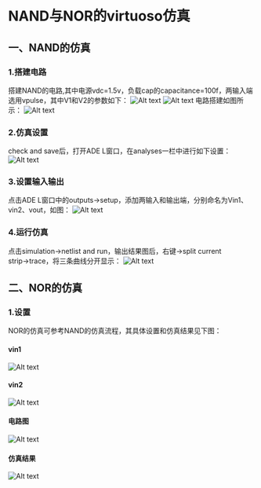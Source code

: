 # NAND与NOR的virtuoso仿真
## 一、NAND的仿真
### 1.搭建电路
 搭建NAND的电路,其中电源vdc=1.5v，负载cap的capacitance=100f，两输入端选用vpulse，其中V1和V2的参数如下：
![Alt text](https://github.com/very3b/Susee/blob/NAND%E4%B8%8ENOR%E7%9A%84virtuoso%E4%BB%BF%E7%9C%9F/NAND%E4%B8%8ENOR%E7%9A%84virtuoso%E4%BB%BF%E7%9C%9F/%E5%9B%BE%E7%89%871.png)
![Alt text](https://github.com/very3b/Susee/blob/NAND%E4%B8%8ENOR%E7%9A%84virtuoso%E4%BB%BF%E7%9C%9F/NAND%E4%B8%8ENOR%E7%9A%84virtuoso%E4%BB%BF%E7%9C%9F/%E5%9B%BE%E7%89%872.png)
 电路搭建如图所示：
![Alt text](https://github.com/very3b/Susee/blob/NAND%E4%B8%8ENOR%E7%9A%84virtuoso%E4%BB%BF%E7%9C%9F/NAND%E4%B8%8ENOR%E7%9A%84virtuoso%E4%BB%BF%E7%9C%9F/%E5%9B%BE%E7%89%873.png)

### 2.仿真设置
 check and save后，打开ADE L窗口，在analyses一栏中进行如下设置：
![Alt text](https://github.com/very3b/Susee/blob/NAND%E4%B8%8ENOR%E7%9A%84virtuoso%E4%BB%BF%E7%9C%9F/NAND%E4%B8%8ENOR%E7%9A%84virtuoso%E4%BB%BF%E7%9C%9F/%E5%9B%BE%E7%89%874.png)

### 3.设置输入输出
 点击ADE L窗口中的outputs→setup，添加两输入和输出端，分别命名为Vin1、vin2、vout，如图：
![Alt text](https://github.com/very3b/Susee/blob/NAND%E4%B8%8ENOR%E7%9A%84virtuoso%E4%BB%BF%E7%9C%9F/NAND%E4%B8%8ENOR%E7%9A%84virtuoso%E4%BB%BF%E7%9C%9F/%E5%9B%BE%E7%89%875.png)

### 4.运行仿真
 点击simulation→netlist and run，输出结果图后，右键→split current strip→trace，将三条曲线分开显示：
![Alt text](https://github.com/very3b/Susee/blob/NAND%E4%B8%8ENOR%E7%9A%84virtuoso%E4%BB%BF%E7%9C%9F/NAND%E4%B8%8ENOR%E7%9A%84virtuoso%E4%BB%BF%E7%9C%9F/%E5%9B%BE%E7%89%876.png)

## 二、NOR的仿真
### 1.设置
 NOR的仿真可参考NAND的仿真流程，其具体设置和仿真结果见下图：
#### vin1
![Alt text](https://github.com/very3b/Susee/blob/NAND%E4%B8%8ENOR%E7%9A%84virtuoso%E4%BB%BF%E7%9C%9F/NAND%E4%B8%8ENOR%E7%9A%84virtuoso%E4%BB%BF%E7%9C%9F/%E5%9B%BE%E7%89%877.png)
#### vin2
![Alt text](https://github.com/very3b/Susee/blob/NAND%E4%B8%8ENOR%E7%9A%84virtuoso%E4%BB%BF%E7%9C%9F/NAND%E4%B8%8ENOR%E7%9A%84virtuoso%E4%BB%BF%E7%9C%9F/%E5%9B%BE%E7%89%878.png)
#### 电路图
![Alt text](https://github.com/very3b/Susee/blob/NAND%E4%B8%8ENOR%E7%9A%84virtuoso%E4%BB%BF%E7%9C%9F/NAND%E4%B8%8ENOR%E7%9A%84virtuoso%E4%BB%BF%E7%9C%9F/%E5%9B%BE%E7%89%879.png)
#### 仿真结果
![Alt text](https://github.com/very3b/Susee/blob/NAND%E4%B8%8ENOR%E7%9A%84virtuoso%E4%BB%BF%E7%9C%9F/NAND%E4%B8%8ENOR%E7%9A%84virtuoso%E4%BB%BF%E7%9C%9F/%E5%9B%BE%E7%89%8710.png)
